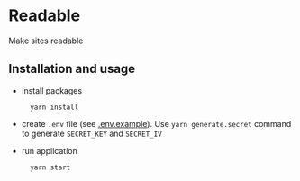 # Readable

Make sites readable


## Installation and usage

* install packages

        yarn install

* create `.env` file (see [.env.example](.env.example)).
  Use `yarn generate.secret` command to generate `SECRET_KEY` and `SECRET_IV`

* run application

        yarn start
